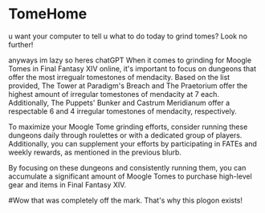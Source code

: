 # TomeHome
u want your computer to tell u what to do today to grind tomes? Look no further!

anyways im lazy so heres chatGPT
When it comes to grinding for Moogle Tomes in Final Fantasy XIV online, it's important to focus on dungeons that offer the most irregualr tomestones of mendacity. Based on the list provided, The Tower at Paradigm's Breach and The Praetorium offer the highest amount of irregular tomestones of mendacity at 7 each. Additionally, The Puppets' Bunker and Castrum Meridianum offer a respectable 6 and 4 irregular tomestones of mendacity, respectively.

To maximize your Moogle Tome grinding efforts, consider running these dungeons daily through roulettes or with a dedicated group of players. Additionally, you can supplement your efforts by participating in FATEs and weekly rewards, as mentioned in the previous blurb.

By focusing on these dungeons and consistently running them, you can accumulate a significant amount of Moogle Tomes to purchase high-level gear and items in Final Fantasy XIV.

#Wow that was completely off the mark. That's why this plogon exists!
